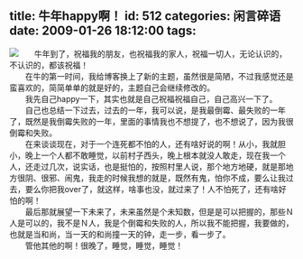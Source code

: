 title: 牛年happy啊！
id: 512
categories: 闲言碎语
date: 2009-01-26 18:12:00
tags:
---

![](http://m3.img.libdd.com/farm5/2012/0822/14/CEAA8076B0E4D159B4FAE376DC430FD3DB39C5189977_500_386.jpg)</img>　　牛年到了，祝福我的朋友，也祝福我的家人，祝福一切人，无论认识的，不认识的，都该祝福！
</br>　　在牛的第一时间，我给博客换上了新的主题，虽然很是简陋，不过我感觉还是蛮喜欢的，简简单单的就是好的，主题自己会继续修改的。
</br>　　我先自己happy一下，其实也就是自己祝福祝福自己，自己高兴一下了。
</br>　　自己也总结一下过去，过去的一年，我可以说，是我最倒霉、最失败的一年了，既然是我倒霉失败的一年，里面的事情我也不想提了，也不想说了，因为我很倒霉和失败。
</br>　　在来谈谈现在，对于一个连死都不怕的人，还有啥好说的啊！从小，我就胆小，晚上一个人都不敢睡觉，以前村子西头，晚上根本就没人敢走，现在我一个人，还走过几次，说实话，也是挺怕的，按照村里人说，那个地方地硬，就是那地方很阴、很邪、闹鬼，我走的时候我想的就是，既然有鬼，怕你不成，要么让我过去，要么你把我over了，就这样，啥事也没，就过来了！人不怕死了，还有啥好怕的啊！
</br>　　最后那就展望一下未来了，未来虽然是个未知数，但是是可以把握的，那些Ｎ人是可以的，我不是Ｎ人，我是个倒霉和失败的人，所以我不能把握，我要做的，也就是当和尚，当一天的和尚撞一天的钟，走一步，看一步了。
</br>　　管他其他的啊！很晚了，睡觉，睡觉，睡觉！
